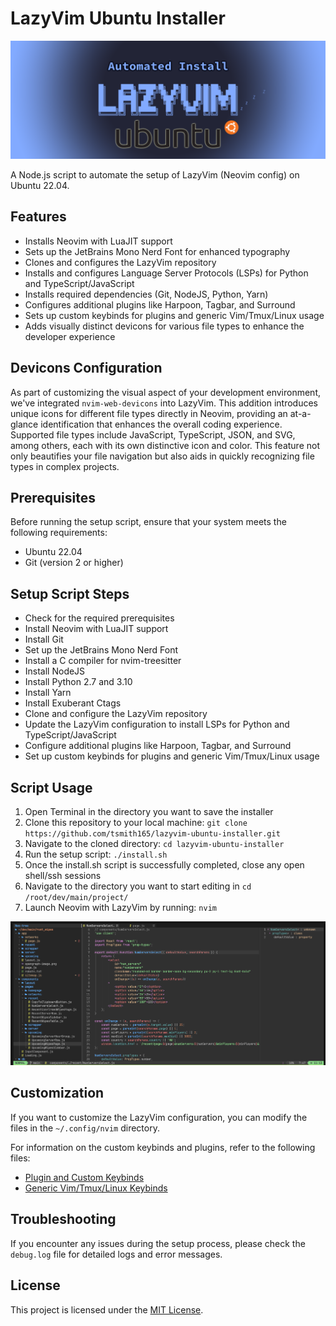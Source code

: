 # LazyVim Ubuntu Installer

![LazyVim Logo](assets/lazyvim-ubuntu-installer-logo.png)

A Node.js script to automate the setup of LazyVim (Neovim config) on Ubuntu 22.04.

## Features

-   Installs Neovim with LuaJIT support
-   Sets up the JetBrains Mono Nerd Font for enhanced typography
-   Clones and configures the LazyVim repository
-   Installs and configures Language Server Protocols (LSPs) for Python and TypeScript/JavaScript
-   Installs required dependencies (Git, NodeJS, Python, Yarn)
-   Configures additional plugins like Harpoon, Tagbar, and Surround
-   Sets up custom keybinds for plugins and generic Vim/Tmux/Linux usage
-   Adds visually distinct devicons for various file types to enhance the developer experience

## Devicons Configuration

As part of customizing the visual aspect of your development environment, we've integrated `nvim-web-devicons` into LazyVim. This addition introduces unique icons for different file types directly in Neovim, providing an at-a-glance identification that enhances the overall coding experience. Supported file types include JavaScript, TypeScript, JSON, and SVG, among others, each with its own distinctive icon and color. This feature not only beautifies your file navigation but also aids in quickly recognizing file types in complex projects.

## Prerequisites

Before running the setup script, ensure that your system meets the following requirements:

-   Ubuntu 22.04
-   Git (version 2 or higher)

## Setup Script Steps

-   Check for the required prerequisites
-   Install Neovim with LuaJIT support
-   Install Git
-   Set up the JetBrains Mono Nerd Font
-   Install a C compiler for nvim-treesitter
-   Install NodeJS
-   Install Python 2.7 and 3.10
-   Install Yarn
-   Install Exuberant Ctags
-   Clone and configure the LazyVim repository
-   Update the LazyVim configuration to install LSPs for Python and TypeScript/JavaScript
-   Configure additional plugins like Harpoon, Tagbar, and Surround
-   Set up custom keybinds for plugins and generic Vim/Tmux/Linux usage

## Script Usage

1. Open Terminal in the directory you want to save the installer
2. Clone this repository to your local machine: `git clone https://github.com/tsmith165/lazyvim-ubuntu-installer.git`
3. Navigate to the cloned directory: `cd lazyvim-ubuntu-installer`
4. Run the setup script: `./install.sh`
5. Once the install.sh script is successfully completed, close any open shell/ssh sessions
6. Navigate to the directory you want to start editing in `cd /root/dev/main/project/`
7. Launch Neovim with LazyVim by running: `nvim`

![LazyVim Screenshot](assets/lazyvim-screenshot.png)

## Customization

If you want to customize the LazyVim configuration, you can modify the files in the `~/.config/nvim` directory.

For information on the custom keybinds and plugins, refer to the following files:

-   [Plugin and Custom Keybinds](PLUGIN_KEYBINDS.md)
-   [Generic Vim/Tmux/Linux Keybinds](GENERIC_KEYBINDS.md)

## Troubleshooting

If you encounter any issues during the setup process, please check the `debug.log` file for detailed logs and error messages.

## License

This project is licensed under the [MIT License](LICENSE).
